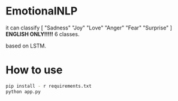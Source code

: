 # EmotionalNLP
it can classify 
[
"Sadness" 
"Joy"
"Love"
"Anger"
"Fear"
"Surprise" 
]
**ENGLISH ONLY!!!!!**
6 classes.

based on LSTM.

# How to use

```bash
pip install - r requirements.txt
python app.py
```
